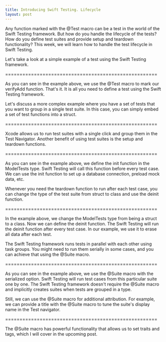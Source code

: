 ```yaml
---
title: Introducing Swift Testing. Lifecycle
layout: post
---
```


Any function marked with the @Test macro can be a test in the world of the Swift Testing framework. But how do you handle the lifecycle of the tests? How do you define test suites and provide setup and teardown functionality? This week, we will learn how to handle the test lifecycle in Swift Testing.

Let's take a look at a simple example of a test using the Swift Testing framework.

=====================================================

As you can see in the example above, we use the @Test macro to mark our verifyAdd function. That's it. It is all you need to define a test using the Swift Testing framework.

Let's discuss a more complex example where you have a set of tests that you want to group in a single test suite. In this case, you can simply embed a set of test functions into a struct.

=====================================================

Xcode allows us to run test suites with a single click and group them in the Test Navigator. Another benefit of using test suites is the setup and teardown functions.

=====================================================

As you can see in the example above, we define the init function in the ModelTests type. Swift Testing will call this function before every test case. We can use the init function to set up a database connection, preload mock data, etc.

Whenever you need the teardown function to run after each test case, you can change the type of the test suite from struct to class and use the deinit function.

=====================================================

In the example above, we change the ModelTests type from being a struct to a class. Now we can define the deinit function. The Swift Testing will run the deinit function after every test case. In our example, we use it to erase all data after each test.


The Swift Testing framework runs tests in parallel with each other using task groups. You might need to run them serially in some cases, and you can achieve that using the @Suite macro.

=====================================================

As you can see in the example above, we use the @Suite macro with the serialized option. Swift Testing will run test cases from this particular suite one by one. The Swift Testing framework doesn't require the @Suite macro and implicitly creates suites when tests are grouped in a type.

Still, we can use the @Suite macro for additional attribution. For example, we can provide a title with the @Suite macro to tune the suite's display name in the Test navigator.

=====================================================

The @Suite macro has powerful functionality that allows us to set traits and tags, which I will cover in the upcoming post.
